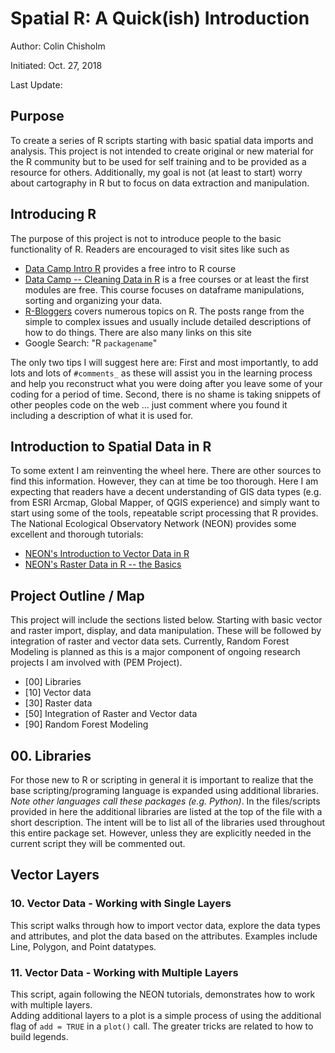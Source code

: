 # Spatial R: A Quick(ish) Introduction
Author: Colin Chisholm

Initiated: Oct. 27, 2018

Last Update:

## Purpose
To create a series of R scripts starting with basic spatial data imports and analysis.  This project is not intended to create original or new material for the R community but to be used for self training and to be provided as a resource for others.  Additionally, my goal is not (at least to start) worry about cartography in R but to focus on data extraction and manipulation.  

## Introducing R
The purpose of this project is not to introduce people to the basic functionality of R.  Readers are encouraged to visit sites like such as
   - [Data Camp Intro R](https://www.datacamp.com/courses/free-introduction-to-r) provides a free intro to R course
   - [Data Camp -- Cleaning Data in R](https://www.datacamp.com/courses/cleaning-data-in-r) is a free courses or at least the first modules are free.  This course focuses on dataframe manipulations, sorting and organizing your data.
   - [R-Bloggers](https://www.r-bloggers.com/) covers numerous topics on R.  The posts range from the simple to complex issues and usually include detailed descriptions of how to do things.  There are also many links on this site
   - Google Search: "R `packagename`"

The only two tips I will suggest here are: First and most importantly, to add lots and lots of `#comments_` as these will assist you in the learning process and help you reconstruct what you were doing after you leave some of your coding for a period of time. Second, there is no shame is taking snippets of other peoples code on the web ... just comment where you found it including a description of what it is used for.

## Introduction to Spatial Data in R
To some extent I am reinventing the wheel here.  There are other sources to find this information.  However, they can at time be too thorough.  Here I am expecting that readers have a decent understanding of GIS data types (e.g. from ESRI Arcmap, Global Mapper, of QGIS experience) and simply want to start using some of the tools, repeatable script processing that R provides.  The National Ecological Observatory Network (NEON) provides some excellent and thorough tutorials:

  - [NEON's Introduction to Vector Data in R](https://www.neonscience.org/vector-data-series)
  - [NEON's Raster Data in R -- the Basics](https://www.neonscience.org/raster-data-r)

## Project Outline / Map
This project will include the sections listed below.  Starting with basic vector and raster import, display, and data manipulation. These will be followed by integration of raster and vector data sets.  Currently, Random Forest Modeling is planned as this is a major component of ongoing research projects I am involved with (PEM Project).

  - [00] Libraries  
  - [10] Vector data
  - [30] Raster data
  - [50] Integration of Raster and Vector data
  - [90] Random Forest Modeling

## 00. Libraries
For those new to R or scripting in general it is important to realize that the base scripting/programing language is expanded using additional libraries.  _Note other languages call these packages (e.g. Python)_. In the files/scripts provided in here the additional libraries are listed at the top of the file with a short description. The intent will be to list all of the libraries used throughout this entire package set.  However, unless they are explicitly needed in the current script they will be commented out.

## Vector Layers
### 10. Vector Data - Working with Single Layers
This script walks through how to import vector data, explore the data types and attributes, and plot the data based on the attributes.  Examples include Line, Polygon, and Point datatypes.  

### 11. Vector Data - Working with Multiple Layers
This script, again following the NEON tutorials, demonstrates how to work with multiple layers.  
Adding additional layers to a plot is a simple process of using the additional flag of  `add = TRUE` in a `plot()` call.  The greater tricks are related to how to build legends.
